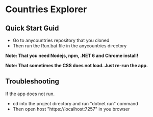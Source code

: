# Countries Explorer

## Quick Start Guid

- Go to anycountries repository that you cloned
- Then run the Run.bat file in the anycountries directory

**Note: That you need Nodejs, npm, .NET 6 and Chrome install!**

**Note: That sometimes the CSS does not load. Just re-run the app.**

## Troubleshooting

If the app does not run.

- cd into the project directory and run "dotnet run" command
- Then open host "https://localhost:7257" in you browser